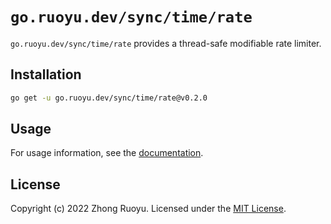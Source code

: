 # `go.ruoyu.dev/sync/time/rate`

`go.ruoyu.dev/sync/time/rate` provides a thread-safe modifiable rate limiter.

## Installation

```bash
go get -u go.ruoyu.dev/sync/time/rate@v0.2.0
```

## Usage

For usage information, see the
[documentation](https://pkg.go.dev/go.ruoyu.dev/sync/time/rate).

## License

Copyright (c) 2022 Zhong Ruoyu. Licensed under the [MIT License](LICENSE).
